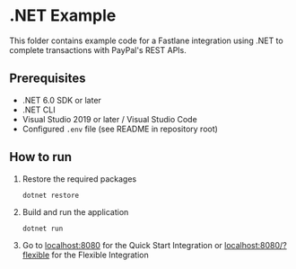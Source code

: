 # .NET Example

This folder contains example code for a Fastlane integration using .NET to complete transactions with PayPal's REST APIs.

## Prerequisites

- .NET 6.0 SDK or later
- .NET CLI
- Visual Studio 2019 or later / Visual Studio Code
- Configured `.env` file (see README in repository root)

## How to run

1. Restore the required packages
    ```
    dotnet restore
    ```
2. Build and run the application
    ```
    dotnet run
    ```
3. Go to [localhost:8080](localhost:8080) for the Quick Start Integration or [localhost:8080/?flexible](localhost:8080/?flexible) for the Flexible Integration
